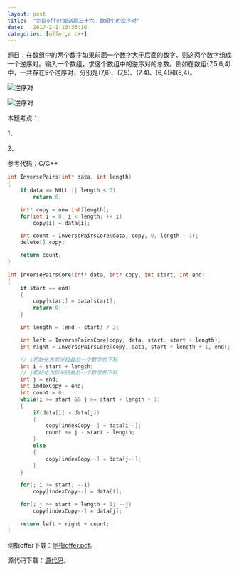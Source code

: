 ```yaml
---
layout:	post
title:	"剑指offer面试题三十六：数组中的逆序对"
date:	2017-2-1 13:33:16
categories:	[offer,c c++]
---
```


题目：在数组中的两个数字如果前面一个数字大于后面的数字，则这两个数字组成一个逆序对。输入一个数组，求这个数组中的逆序对的总数。例如在数组{7,5,6,4}中，一共存在5个逆序对，分别是(7,6)、(7,5)、(7,4)、(6,4)和(5,4)。


![逆序对](https://raw.githubusercontent.com/cofire/cofire.github.io/master/img/offer/18/1.png "逆序对")

![逆序对](https://raw.githubusercontent.com/cofire/cofire.github.io/master/img/offer/18/2.png "逆序对")

本题考点：

1、

2、

参考代码：C/C++

```c
int InversePairs(int* data, int length)
{
    if(data == NULL || length < 0)
        return 0;

    int* copy = new int[length];
    for(int i = 0; i < length; ++ i)
        copy[i] = data[i];

    int count = InversePairsCore(data, copy, 0, length - 1);
    delete[] copy;

    return count;
}

int InversePairsCore(int* data, int* copy, int start, int end)
{
    if(start == end)
    {
        copy[start] = data[start];
        return 0;
    }

    int length = (end - start) / 2;

    int left = InversePairsCore(copy, data, start, start + length);
    int right = InversePairsCore(copy, data, start + length + 1, end);

    // i初始化为前半段最后一个数字的下标
    int i = start + length; 
    // j初始化为后半段最后一个数字的下标
    int j = end; 
    int indexCopy = end;
    int count = 0;
    while(i >= start && j >= start + length + 1)
    {
        if(data[i] > data[j])
        {
            copy[indexCopy--] = data[i--];
            count += j - start - length;
        }
        else
        {
            copy[indexCopy--] = data[j--];
        }
    }

    for(; i >= start; --i)
        copy[indexCopy--] = data[i];

    for(; j >= start + length + 1; --j)
        copy[indexCopy--] = data[j];

    return left + right + count;
}
```

剑指offer下载：[剑指offer.pdf](https://raw.githubusercontent.com/cofire/cofire.github.io/master/source/剑指offer.pdf "剑指offer.pdf")。

源代码下载：[源代码](https://raw.githubusercontent.com/cofire/cofire.github.io/master/source/剑指offer源代码.zip "剑指offer源代码")。